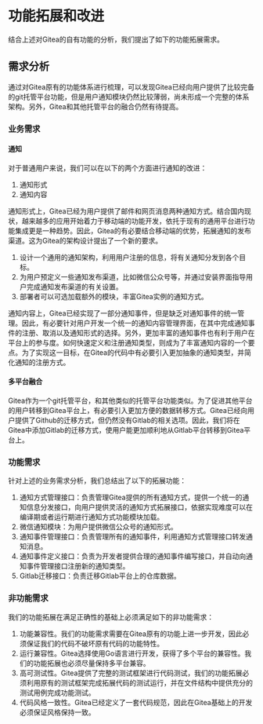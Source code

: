 # 功能拓展和改进

结合上述对Gitea的自有功能的分析，我们提出了如下的功能拓展需求。

## 需求分析

通过对Gitea原有的功能体系进行梳理，可以发现Gitea已经向用户提供了比较完备的git托管平台功能，但是用户通知模块仍然比较薄弱，尚未形成一个完整的体系架构。另外，Gitea和其他托管平台的融合仍然有待提高。

### 业务需求

#### 通知

对于普通用户来说，我们可以在以下的两个方面进行通知的改进：
1. 通知形式
2. 通知内容

通知形式上，Gitea已经为用户提供了邮件和网页消息两种通知方式。结合国内现状，越来越多的应用开始着力于移动端的功能开发，依托于现有的通用平台进行功能集成更是一种趋势。因此，Gitea的有必要结合移动端的优势，拓展通知的发布渠道。这为Gitea的架构设计提出了一个新的要求。
1. 设计一个通用的通知架构，利用用户注册的信息，将有关通知分发到各个目标。
2. 为用户预定义一些通知发布渠道，比如微信公众号等，并通过安装界面指导用户完成通知发布渠道的有关设置。
3. 部署者可以可选加载额外的模块，丰富Gitea实例的通知方式。

通知内容上，Gitea已经实现了一部分通知事件，但是缺乏对通知事件的统一管理。因此，有必要针对用户开发一个统一的通知内容管理界面，在其中完成通知事件的注册、取消以及通知形式的选择。另外，更加丰富的通知事件也有利于用户在平台上的参与度。如何快速定义和注册通知类型，则成为了丰富通知内容的一个要点。为了实现这一目标，在Gitea的代码中有必要引入更加抽象的通知类型，并简化通知的注册方式。

#### 多平台融合

Gitea作为一个git托管平台，和其他类似的托管平台功能类似。为了促进其他平台的用户转移到Gitea平台上，有必要引入更加方便的数据转移方式。Gitea已经向用户提供了Github的迁移方式，但仍然没有Gitlab的相关选项。因此，我们将在Gitea中添加Gitlab的迁移方式，使用户能更加顺利地从Gitlab平台转移到Gitea平台上。

### 功能需求

针对上述的业务需求分析，我们总结出了以下的拓展功能：
1. 通知方式管理接口：负责管理Gitea提供的所有通知方式，提供一个统一的通知信息分发接口，向用户提供灵活的通知方式拓展接口，依据实现难度可以在编译期或者运行期进行通知方式功能模块加载。
2. 微信通知模块：为用户提供微信公众号的通知形式。
3. 通知事件管理接口：负责管理所有的通知事件，利用通知方式管理接口转发通知消息。
4. 通知事件定义接口：负责为开发者提供合理的通知事件编写接口，并自动向通知事件管理接口注册新的通知类型。
5. Gitlab迁移接口：负责迁移Gitlab平台上的仓库数据。

### 非功能需求

我们的功能拓展在满足正确性的基础上必须满足如下的非功能需求：
1. 功能兼容性。我们的功能需求需要在Gitea原有的功能上进一步开发，因此必须保证我们的代码不破坏原有代码的功能特性。
2. 运行兼容性。Gitea选择使用Go语言进行开发，获得了多个平台的兼容性。我们的功能拓展也必须尽量保持多平台兼容。
3. 高可测试性。Gitea提供了完整的测试框架进行代码测试，我们的功能拓展必须利用原有的测试框架完成拓展代码的测试运行，并在文件结构中提供充分的测试用例完成功能测试。
4. 代码风格一致性。Gitea已经定义了一套代码规范，因此在Gitea基础上的开发必须保证风格保持一致。
